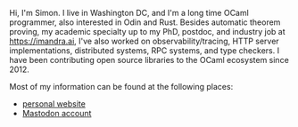 
Hi, I'm Simon. I live in Washington DC, and I'm a long time OCaml programmer, also interested in Odin and Rust. Besides automatic theorem proving, my academic specialty up to my PhD, postdoc, and industry job at https://imandra.ai, I've also worked on observability/tracing, HTTP server implementations, distributed systems, RPC systems, and type checkers. I have been contributing open source libraries to the OCaml ecosystem since 2012.

Most of my information can be found at the following places:
- [personal website](https://simon.cedeela.fr)
- <a rel="me" href="https://hachyderm.io/@c_cube">Mastodon account</a>
